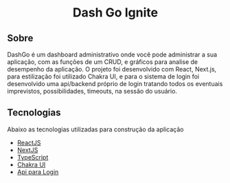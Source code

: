 <h1 align="center">Dash Go Ignite</h1>

## Sobre
DashGo é um dashboard administrativo onde você pode administrar a sua aplicação, com as funções de um CRUD, e gráficos para analise de desempenho da aplicação. O projeto foi desenvolvido com React, Next.js, para estilização foi utilizado Chakra UI, e para o sistema de login foi desenvolvido uma api/backend próprio de login tratando todos os eventuais imprevistos, possibilidades, timeouts, na sessão do usuário.

## Tecnologias
Abaixo as tecnologias utilizadas para construção da aplicação

- [ReactJS](https://reactjs.org/)
- [NextJS](https://nextjs.org/)
- [TypeScript](https://www.typescriptlang.org/)
- [Chakra UI](https://chakra-ui.com/)
- [Api para Login](https://github.com/vradriano/dashgo-nextauth-api)

